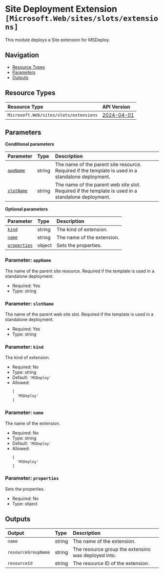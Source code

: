 # Site Deployment Extension  `[Microsoft.Web/sites/slots/extensions]`

This module deploys a Site extension for MSDeploy.

## Navigation

- [Resource Types](#Resource-Types)
- [Parameters](#Parameters)
- [Outputs](#Outputs)

## Resource Types

| Resource Type | API Version |
| :-- | :-- |
| `Microsoft.Web/sites/slots/extensions` | [2024-04-01](https://learn.microsoft.com/en-us/azure/templates/Microsoft.Web/2024-04-01/sites/slots/extensions) |

## Parameters

**Conditional parameters**

| Parameter | Type | Description |
| :-- | :-- | :-- |
| [`appName`](#parameter-appname) | string | The name of the parent site resource. Required if the template is used in a standalone deployment. |
| [`slotName`](#parameter-slotname) | string | The name of the parent web site slot. Required if the template is used in a standalone deployment. |

**Optional parameters**

| Parameter | Type | Description |
| :-- | :-- | :-- |
| [`kind`](#parameter-kind) | string | The kind of extension. |
| [`name`](#parameter-name) | string | The name of the extension. |
| [`properties`](#parameter-properties) | object | Sets the properties. |

### Parameter: `appName`

The name of the parent site resource. Required if the template is used in a standalone deployment.

- Required: Yes
- Type: string

### Parameter: `slotName`

The name of the parent web site slot. Required if the template is used in a standalone deployment.

- Required: Yes
- Type: string

### Parameter: `kind`

The kind of extension.

- Required: No
- Type: string
- Default: `'MSDeploy'`
- Allowed:
  ```Bicep
  [
    'MSDeploy'
  ]
  ```

### Parameter: `name`

The name of the extension.

- Required: No
- Type: string
- Default: `'MSDeploy'`
- Allowed:
  ```Bicep
  [
    'MSDeploy'
  ]
  ```

### Parameter: `properties`

Sets the properties.

- Required: No
- Type: object

## Outputs

| Output | Type | Description |
| :-- | :-- | :-- |
| `name` | string | The name of the extension. |
| `resourceGroupName` | string | The resource group the extensino was deployed into. |
| `resourceId` | string | The resource ID of the extension. |
